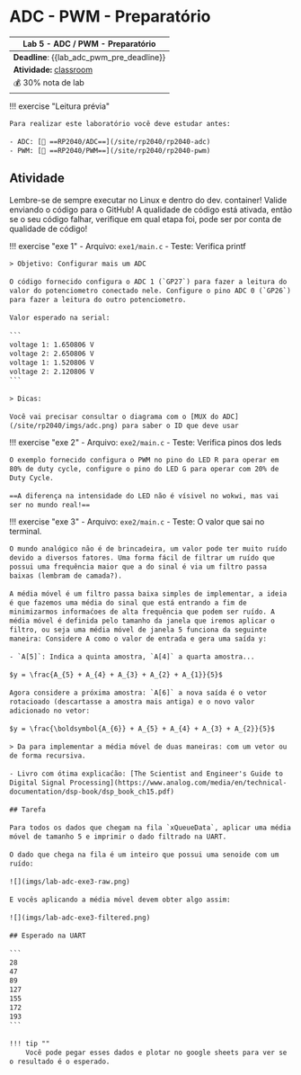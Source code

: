# ADC - PWM - Preparatório

| Lab 5 - ADC / PWM - Preparatório                          |
|-----------------------------------------------------------|
| **Deadline**: {{lab_adc_pwm_pre_deadline}}                |
| **Atividade:** [classroom]({{lab_adc_pwm_pre_classroom}}) |
| 💰 30% nota de lab                                        |


!!! exercise "Leitura prévia"

    Para realizar este laboratório você deve estudar antes:
   
    - ADC: [📕 ==RP2040/ADC==](/site/rp2040/rp2040-adc)
    - PWM: [📘 ==RP2040/PWM==](/site/rp2040/rp2040-pwm)

## Atividade

Lembre-se de sempre executar no Linux e dentro do dev. container! Valide enviando o código para o GitHub! A qualidade de código está ativada, então se o seu código falhar, verifique em qual etapa foi, pode ser por conta de qualidade de código!

!!! exercise "exe 1"
    - Arquivo: `exe1/main.c`
    - Teste: Verifica printf

    > Objetivo: Configurar mais um ADC
    
    O código fornecido configura o ADC 1 (`GP27`) para fazer a leitura do valor do potenciometro conectado nele. Configure o pino ADC 0 (`GP26`) para fazer a leitura do outro potenciometro. 
    
    Valor esperado na serial:
    
    ```
    voltage 1: 1.650806 V
    voltage 2: 2.650806 V
    voltage 1: 1.520806 V
    voltage 2: 2.120806 V
    ```
    
    > Dicas:
    
    Você vai precisar consultar o diagrama com o [MUX do ADC](/site/rp2040/imgs/adc.png) para saber o ID que deve usar
    
!!! exercise "exe 2"
    - Arquivo: `exe2/main.c`
    - Teste: Verifica pinos dos leds
    
    O exemplo fornecido configura o PWM no pino do LED R para operar em 80% de duty cycle, configure o pino do LED G para operar com 20% de Duty Cycle.
    
    ==A diferença na intensidade do LED não é vísivel no wokwi, mas vai ser no mundo real!==
    
!!! exercise "exe 3"
    - Arquivo: `exe2/main.c`
    - Teste: O valor que sai no terminal.
    
    O mundo analógico não é de brincadeira, um valor pode ter muito ruído devido a diversos fatores. Uma forma fácil de filtrar um ruído que possui uma frequência maior que a do sinal é via um filtro passa baixas (lembram de camada?).
    
    A média móvel é um filtro passa baixa simples de implementar, a ideia é que fazemos uma média do sinal que está entrando a fim de minimizarmos informaćoes de alta frequência que podem ser ruído. A média móvel é definida pelo tamanho da janela que iremos aplicar o filtro, ou seja uma média móvel de janela 5 funciona da seguinte maneira: Considere A como o valor de entrada e gera uma saída y:
    
    - `A[5]`: Indica a quinta amostra, `A[4]` a quarta amostra...
    
    $y = \frac{A_{5} + A_{4} + A_{3} + A_{2} + A_{1}}{5}$
    
    Agora considere a próxima amostra: `A[6]` a nova saída é o vetor rotacioado (descartasse a amostra mais antiga) e o novo valor adicionado no vetor: 
    
    $y = \frac{\boldsymbol{A_{6}} + A_{5} + A_{4} + A_{3} + A_{2}}{5}$
    
    > Da para implementar a média móvel de duas maneiras: com um vetor ou de forma recursiva. 
    
    - Livro com ótima explicaćão: [The Scientist and Engineer's Guide to Digital Signal Processing](https://www.analog.com/media/en/technical-documentation/dsp-book/dsp_book_ch15.pdf)
    
    ## Tarefa
    
    Para todos os dados que chegam na fila `xQueueData`, aplicar uma média móvel de tamanho 5 e imprimir o dado filtrado na UART. 
    
    O dado que chega na fila é um inteiro que possui uma senoide com um ruído:
    
    ![](imgs/lab-adc-exe3-raw.png)
    
    E vocês aplicando a média móvel devem obter algo assim:
    
    ![](imgs/lab-adc-exe3-filtered.png)
    
    ## Esperado na UART
    
    ```
    28 
    47 
    89 
    127 
    155 
    172 
    193  
    ```
    
    !!! tip ""
        Você pode pegar esses dados e plotar no google sheets para ver se o resultado é o esperado.
